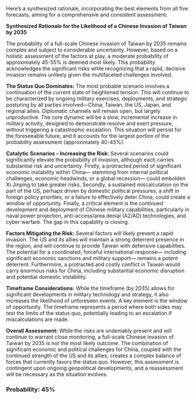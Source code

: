 Here’s a synthesized rationale, incorporating the best elements from all five forecasts, aiming for a comprehensive and consistent assessment:

**Synthesized Rationale for the Likelihood of a Chinese Invasion of Taiwan by 2035**

The probability of a full-scale Chinese invasion of Taiwan by 2035 remains complex and subject to considerable uncertainty. However, based on a holistic assessment of the factors at play, a moderate probability of approximately 45-55% is deemed most likely. This probability acknowledges the significant risks while recognizing that a rapid, decisive invasion remains unlikely given the multifaceted challenges involved.

**The Status Quo Dominates:** The most probable scenario involves a continuation of the current state of heightened tension. This will continue to be characterized by ongoing military exercises, deployments, and strategic posturing by all parties involved—China, Taiwan, the US, Japan, and regional allies. Diplomatic channels will remain open, but largely unproductive. The core dynamic will be a slow, incremental increase in military activity, designed to demonstrate resolve and exert pressure, without triggering a catastrophic escalation. This situation will persist for the foreseeable future, and it accounts for the largest portion of the probability assessment (approximately 40-45%).

**Catalytic Scenarios – Increasing the Risk:** Several scenarios could significantly elevate the probability of invasion, although each carries substantial risk and uncertainty. Firstly, a protracted period of significant economic instability within China— stemming from internal political challenges, economic headwinds, or a global recession— could embolden Xi Jinping to take greater risks. Secondly, a sustained miscalculation on the part of the US, perhaps driven by domestic political pressures, a shift in foreign policy priorities, or a failure to effectively deter China, could create a window of opportunity. Finally, a critical element is the continued development and deployment of Chinese military capabilities, particularly in naval power projection, anti-access/area denial (A2/AD) technologies, and cyber warfare. The gap in this capability is closing.

**Factors Mitigating the Risk:** Several factors will likely prevent a rapid invasion. The US and its allies will maintain a strong deterrent presence in the region, and will continue to provide Taiwan with defensive capabilities. The potential for a coordinated, forceful international response— including significant economic sanctions and military support— remains a potent deterrent.  Furthermore, a protracted and costly conflict in Taiwan would carry enormous risks for China, including substantial economic disruption and potential domestic instability.

**Timeframe Considerations:** While the timeframe (by 2035) allows for significant developments in military technology and strategy, it also increases the likelihood of unforeseen events.  A key element is the window of opportunity. The timeframe represents a period where both sides may test the limits of the status quo, potentially leading to an escalation if miscalculations are made.

**Overall Assessment:** While the risks are undeniably present and will continue to warrant close monitoring, a full-scale Chinese invasion of Taiwan by 2035 is not the most likely outcome. The combination of significant economic and political challenges for China, coupled with the continued strength of the US and its allies, creates a complex balance of forces that currently favors the status quo. However, this assessment is contingent upon ongoing geopolitical developments, and a reassessment will be necessary as the situation evolves.


### Probability: 45%